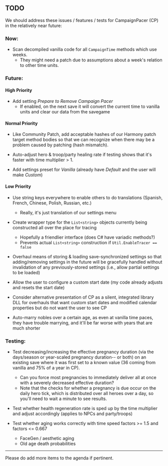 ## TODO

We should address these issues / features / tests for CampaignPacer (CP) in the relatively near future:

### Now:

- Scan decompiled vanilla code for all `CampaignTime` methods which use weeks.
  - They might need a patch due to assumptions about a week's relation to other time units.


### Future:

#### High Priority

- Add setting *Prepare to Remove Campaign Pacer*
  - If enabled, on the next save it will convert the current time to vanilla units and clear our data from the savegame


#### Normal Priority

- Like Community Patch, add acceptable hashes of our Harmony patch target method bodies so that we can recognize when there may be a problem caused by patching (hash mismatch).

- Auto-adjust hero & troop/party healing rate if testing shows that it's faster with time multiplier > 1.

- Add settings preset for *Vanilla* (already have *Default* and the user will make *Custom*)


#### Low Priority

- Use string keys everywhere to enable others to do translations (Spanish, French, Chinese, Polish, Russian, etc.)
  - Really, it's just translation of our settings menu

- Create wrapper type for the `List<string>` objects currently being constructed all over the place for tracing
  - Hopefully a friendlier interface (does C# have variadic methods?)
  - Prevents actual `List<string>` construction if `Util.EnableTracer == false`

- Overhaul means of storing & loading save-synchronized settings so that adding/removing settings in the future will be gracefully handled without invalidation of any previously-stored settings (i.e., allow partial settings to be loaded)

- Allow the user to configure a custom start date (my code already adjusts and resets the start date)

- Consider alternative presentation of CP as a silent, integrated library DLL for overhauls that want custom start dates and modified calendar properties but do not want the user to see CP

- Auto-marry nobles over a certain age, as even at vanilla time paces, they have trouble marrying, and it'll be far worse with years that are much shorter


### Testing:

- Test decreasing/increasing the effective pregnancy duration (via the days/season or year-scaled pregnancy duration-- or both) on an existing save where it was first set to a known value (36 coming from vanilla and 75% of a year in CP).
  - Can you force most pregnancies to immediately deliver all at once with a severely decreased effective duration?
  - Note that the checks for whether a pregnancy is due occur on the daily hero tick, which is distributed over all heroes over a day, so you'll need to wait a minute to see results.

- Test whether health regeneration rate is sped up by the time multiplier and adjust accordingly (applies to NPCs and party/troops)

- Test whether aging works correctly with time speed factors >= 1.5 and factors <= 0.667
  - FaceGen / aesthetic aging
  - Old age death probabilities 

---

Please do add more items to the agenda if pertinent.

